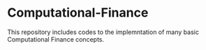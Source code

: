 # Computational-Finance
This repository includes codes to the implemntation of many basic Computational Finance concepts. 
